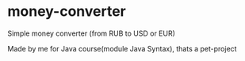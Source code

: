 # money-converter
Simple money converter (from RUB to USD or EUR)

Made by me for Java course(module Java Syntax), thats a pet-project
